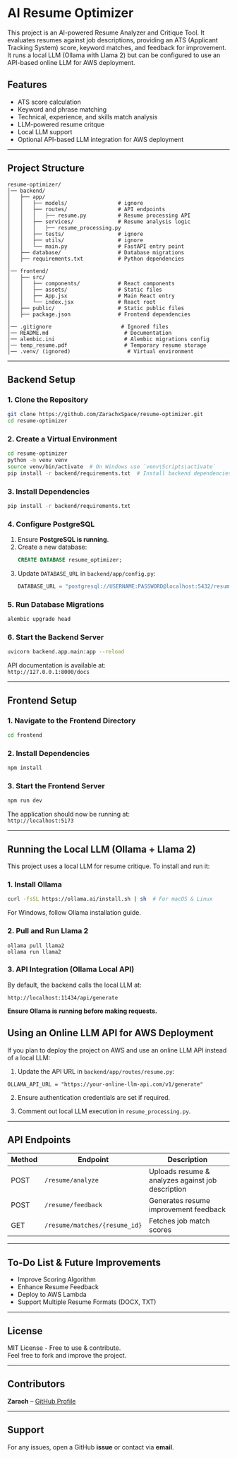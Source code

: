 # AI Resume Optimizer

This project is an AI-powered Resume Analyzer and Critique Tool. It evaluates resumes against job descriptions, providing an ATS (Applicant Tracking System) score, keyword matches, and feedback for improvement. It runs a local LLM (Ollama with Llama 2) but can be configured to use an API-based online LLM for AWS deployment.

## Features

- ATS score calculation
- Keyword and phrase matching
- Technical, experience, and skills match analysis
- LLM-powered resume critque
- Local LLM support
- Optional API-based LLM integration for AWS deployment


---

## Project Structure
```
resume-optimizer/
│── backend/
│   ├── app/
│   │   ├── models/                # ignore
│   │   ├── routes/                # API endpoints
│   │   │   ├── resume.py          # Resume processing API
│   │   ├── services/              # Resume analysis logic
│   │   │   ├── resume_processing.py
│   │   ├── tests/                 # ignore
│   │   ├── utils/                 # ignore
│   │   └── main.py                # FastAPI entry point
│   ├── database/                  # Database migrations
│   ├── requirements.txt           # Python dependencies
│
│── frontend/
│   ├── src/
│   │   ├── components/            # React components
│   │   ├── assets/                # Static files
│   │   ├── App.jsx                # Main React entry
│   │   └── index.jsx              # React root
│   ├── public/                    # Static public files
│   ├── package.json               # Frontend dependencies
│
│── .gitignore                      # Ignored files
│── README.md                        # Documentation
│── alembic.ini                      # Alembic migrations config
│── temp_resume.pdf                  # Temporary resume storage
│── .venv/ (ignored)                  # Virtual environment
```

---

## Backend Setup

### 1. Clone the Repository
```bash
git clone https://github.com/ZarachxSpace/resume-optimizer.git
cd resume-optimizer
```

### 2. Create a Virtual Environment
```bash
cd resume-optimizer  
python -m venv venv
source venv/bin/activate  # On Windows use `venv\Scripts\activate`
pip install -r backend/requirements.txt  # Install backend dependencies
```

### 3. Install Dependencies
```bash
pip install -r backend/requirements.txt
```

### 4. Configure PostgreSQL
1. Ensure **PostgreSQL is running**.
2. Create a new database:
   ```sql
   CREATE DATABASE resume_optimizer;
   ```
3. Update `DATABASE_URL` in `backend/app/config.py`:
   ```python
   DATABASE_URL = "postgresql://USERNAME:PASSWORD@localhost:5432/resume_optimizer"
   ```

### 5. Run Database Migrations
```bash
alembic upgrade head
```

### 6. Start the Backend Server
```bash
uvicorn backend.app.main:app --reload
```
API documentation is available at:  
`http://127.0.0.1:8000/docs`

---

## Frontend Setup

### 1. Navigate to the Frontend Directory
```bash
cd frontend
```

### 2. Install Dependencies
```bash
npm install
```

### 3. Start the Frontend Server
```bash
npm run dev
```
The application should now be running at:  
`http://localhost:5173`

---

## Running the Local LLM (Ollama + Llama 2)

This project uses a local LLM for resume critique. To install and run it:

### 1. Install Ollama
```bash
curl -fsSL https://ollama.ai/install.sh | sh  # For macOS & Linux
```
For Windows, follow Ollama installation guide.

### 2. Pull and Run Llama 2
```
ollama pull llama2
ollama run llama2
```
### 3. API Integration (Ollama Local API)

By default, the backend calls the local LLM at:
```
http://localhost:11434/api/generate
```
**Ensure Ollama is running before making requests.**

## Using an Online LLM API for AWS Deployment

If you plan to deploy the project on AWS and use an online LLM API instead of a local LLM:

1. Update the API URL in `backend/app/routes/resume.py`: 
```
OLLAMA_API_URL = "https://your-online-llm-api.com/v1/generate"
```
2. Ensure authentication credentials are set if required.

3. Comment out local LLM execution in `resume_processing.py`.

---
<!--
## Deployment to AWS

### 1. Deploy Backend to AWS EC2
1. SSH into your **AWS EC2 instance**:
   ```bash
   ssh ubuntu@your-aws-instance-ip
   ```
2. Install **PostgreSQL**:
   ```bash
   sudo apt update && sudo apt install postgresql -y
   ```
3. Pull the backend from GitHub:
   ```bash
   git clone https://github.com/YOUR_USERNAME/resume-optimizer.git
   cd resume-optimizer/backend
   ```
4. Set up environment variables (`.env`):
   ```bash
   touch .env
   ```
   Add:
   ```
   DATABASE_URL=postgresql://USERNAME:PASSWORD@localhost:5432/resume_optimizer
   ```
5. Run database migrations:
   ```bash
   alembic upgrade head
   ```
6. Start the backend server:
   ```bash
   uvicorn backend.app.main:app --host 0.0.0.0 --port 8000
   ```
7. Verify the API is running:
   ```bash
   curl http://your-aws-instance-ip:8000/docs
   ```

### 2. Deploy Frontend to AWS S3 & CloudFront
1. Inside `frontend/`:
   ```bash
   npm run build
   ```
2. Upload `dist/` to AWS S3 bucket:
   ```bash
   aws s3 cp --recursive dist/ s3://your-bucket-name
   ```
3. Configure **CloudFront** for a public URL.

---
-->
## API Endpoints

| Method | Endpoint | Description |
|--------|---------|------------|
| POST | `/resume/analyze` | Uploads resume & analyzes against job description |
| POST | `/resume/feedback` | Generates resume improvement feedback |
| GET | `/resume/matches/{resume_id}` | Fetches job match scores |

---

## To-Do List & Future Improvements
- Improve Scoring Algorithm
- Enhance Resume Feedback
- Deploy to AWS Lambda
- Support Multiple Resume Formats (DOCX, TXT)

---

## License
MIT License - Free to use & contribute.  
Feel free to fork and improve the project.

---

## Contributors
**Zarach** – [GitHub Profile](https://github.com/ZarachxSpace)

---

## Support
For any issues, open a GitHub **issue** or contact via **email**.

